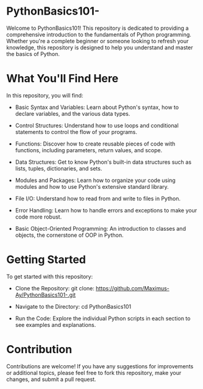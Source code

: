 # PythonBasics101-
Welcome to PythonBasics101! This repository is dedicated to providing a comprehensive introduction to the fundamentals of Python programming. Whether you're a complete beginner or someone looking to refresh your knowledge, this repository is designed to help you understand and master the basics of Python.

# What You'll Find Here
In this repository, you will find:

- Basic Syntax and Variables: Learn about Python's syntax, how to declare variables, and the various data types.

- Control Structures: Understand how to use loops and conditional statements to control the flow of your programs.

- Functions: Discover how to create reusable pieces of code with functions, including parameters, return values, and scope.

- Data Structures: Get to know Python's built-in data structures such as lists, tuples, dictionaries, and sets.

- Modules and Packages: Learn how to organize your code using modules and how to use Python's extensive standard library.

- File I/O: Understand how to read from and write to files in Python.

- Error Handling: Learn how to handle errors and exceptions to make your code more robust.

- Basic Object-Oriented Programming: An introduction to classes and objects, the cornerstone of OOP in Python.

# Getting Started
To get started with this repository:

- Clone the Repository: git clone: https://github.com/Maximus-Ay/PythonBasics101-.git

- Navigate to the Directory: cd PythonBasics101

- Run the Code: Explore the individual Python scripts in each section to see examples and explanations.

# Contribution
Contributions are welcome! If you have any suggestions for improvements or additional topics, please feel free to fork this repository, make your changes, and submit a pull request.
